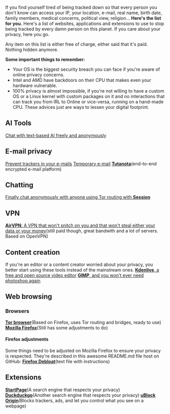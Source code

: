 If you find yourself tired of being tracked down so that every person you don't know can access your IP, your location, e-mail, real name, birth date, family members, medical concerns, political view, religion... **Here's the list for you.** 
Here's a list of websites, applications and extensions to use to stop being tracked by every damn person on this planet.
If you care about your privacy, here you go.

Any item on this list is either free of charge, either said that it's paid. Nothing hidden anymore.

**Some important things to remember:**
- Your OS is the biggest security breach you can face if you're aware of online privacy concerns.
- Intel and AMD have backdoors on their CPU that makes even your hardware vulnerable.
- 100% privacy is almost impossible, if you're not willing to have a custom OS or a Linux kernel with custom packages on it and no interactions that can track you from IRL to Online or vice-versa, running on a hand-made CPU. These advices just are ways to lessen your digital footprint.
## AI Tools
[Chat with text-based AI freely and anonymously](https://duckduckgo.com/?q=DuckDuckGo+AI+Chat&ia=chat)

## E-mail privacy
[Prevent trackers in your e-mails](https://duckduckgo.com/email/)
[Temporary e-mail](https://temp-mail.org/)
[**Tutanota**](https://app.tuta.com/mail/)(end-to-end encrypted e-mail platform)

## Chatting
[Finally chat anonymously with anyone using Tor routing with **Session**](https://getsession.org/)

## VPN
[**AirVPN**: A VPN that won't snitch on you and that won't steal either your data or your money](https://airvpn.org/)(still paid though, great bandwith and a lot of servers. Based on OpenVPN)

## Content creation
If you're an editor or a content creator worried about your privacy, you better start using these tools instead of the mainstream ones.
[**Kdenlive**, a free and open source video editor](https://kdenlive.org/fr/)
[**GIMP**, and you won't ever need photoshop again](https://www.gimp.org/)

## Web browsing
### Browsers
[**Tor browser**](https://www.torproject.org/)(Based on Firefox, uses Tor routing and bridges, ready to use)
[**Mozilla Firefox**](https://www.mozilla.org/fr/firefox/new/)(Still has some adjustments to do)
#### Firefox adjustments
Some things need to be adjusted on Mozilla Firefox to ensure your privacy is respected.
They're described in this awesome README.md file host on GitHub:
[**Firefox Debloat**](https://github.com/amq/firefox-debloat)(text file with instructions)
## Extensions
[**StartPage**](https://www.startpage.com/)(A search engine that respects your privacy)
[**Duckduckgo**](https://duckduckgo.com/)(Another search engine that respects your privacy)
[**uBlock Origin**](https://ublockorigin.com/)(Blocks trackers, ads, and let you control what you see on a webpage)
